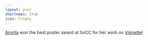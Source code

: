 ```yaml
---
layout: post
shortnews: true
icon: trophy
---
```


[Amrita][] won the best poster award at SoCC for her work on [Vignette]!


[Amrita]: https://homes.cs.washington.edu/~amrita
[Vignette]: https://homes.cs.washington.edu/~amrita/papers/amazumdar_socc19.pdf
